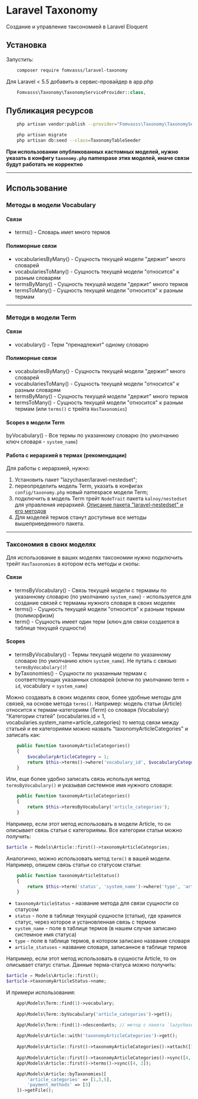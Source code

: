 # Laravel Taxonomy
Создание и управление таксономией в Laravel Eloquent

## Установка

Запустить:
```bash
	composer require fomvasss/laravel-taxonomy
```

Для Laravel < 5.5 добавить в сервис-провайдер в app.php
```php
	Fomvasss\Taxonomy\TaxonomyServiceProvider::class,
```

## Публикация ресурсов
```bash
	php artisan vendor:publish --provider="Fomvasss\Taxonomy\TaxonomyServiceProvider"
```

```bash
	php artisan migrate
	php artisan db:seed --class=TaxonomyTableSeeder
```

__При использовании опубликованных кастомных моделей, нужно указать в конфигу `taxonomy.php` namespase этих моделей, иначе связи будут работать не корректно__

---
## Использование

### Методы в модели Vocabulary
#### Связи
- terms() - Словарь имет много термов
#### Полиморные связи
- vocabulariesByMany() - Сущность текущей модели "держит" много словарей
- vocabulariesToMany() - Сущность текущей модели "относится" к разным словарям
- termsByMany() - Сущность текущей модели "держит" много термов
- termsToMany() - Сущность текущей модели "относится" к разным термам

---
### Методи в модели Term
#### Связи
- vocabulary() - Терм "пренадлежит" одному словарю
#### Полиморные связи
- vocabulariesByMany() - Сущность текущей модели "держит" много словарей
- vocabulariesToMany() - Сущность текущей модели "относится" к разным словарям
- termsByMany() - Сущность текущей модели "держит" много термов
- termsToMany() - Сущность текущей модели "относится" к разным термам (или `terms()` с трейта `HasTaxonomies`)

#### Scopes в модели Term
byVocabulary() - Все термы по указанному словарю (по умолчанию ключ словаря - `system_name`)

#### Работа с иерархией в термах (рекомендации)
Для работы с иерархией, нужно:
1. Установить пакет "lazychaser/laravel-nestedset";
2. переопределить модель Term, указать в конфигах `config/taxonomy.php` новый namespace модели Term;
3. подключить в модель Term трейт `NodeTrait` пакета `kalnoy/nestedset` для управления иерархией.
[Описание пакета "laravel-nestedset" и его методов](https://github.com/lazychaser/laravel-nestedset)
4. Для моделей термов станут доступные все методы вышеприведенного пакета.

---
### Таксономия в своих моделях
Для использование в ваших моделях таксономии нужно подключить трейт `HasTaxonomies` в котором есть методы и скопы:
#### Связи
- termsByVocabulary() - Связь текущей модели с термамы по указанному словарю (по умолчанию `system_name`) - используется для создание связей с термамы нужного словаря в своих моделях
- terms() - Сущность текущей модели "относится" к разным термам (полиморфизм)
- term() - Сущность имеет один терм (ключ для связи создается в таблице текущей сущности)

#### Scopes
- termsByVocabulary() - Термы текущей модели по указанному словарю (по умолчанию ключ `system_name`). Не путать с связью `termsByVocabulary()`!
- byTaxonomies() - Сущности по указанным термам с соответствующих указанных словарей (ключи по умолчанию term = `id`, vocabulary = `system_name`)

Можно создавать в своих моделях свои, более удобные методы для связей, на основе метода `terms()`. 
Например: модель статьи (Article) относится к термам-категориям (Term) со словаря (Vocabulary) "Категории статей" (vocabularies.id = 1, vocabularies.system_name=article_categories) то метод связи между статьей и ее категориями можно назвать "taxonomyArticleCategories" и записать как:

```php
    public function taxonomyArticleCategories()
    {
        $vocabularyArticleCategory = 1;
        return $this->terms()->where('vocabulary_id', $vocabularyCategory);
    }
```

Или, еще более удобно записать связь используя метод `termsByVocabulary()` и указывая системное имя нужного словаря:
```php
    public function taxonomyArticleCategories()
    {
        return $this->termsByVocabulary('article_categories');
    }
```

Например, если этот метод использовать в модели Article, то он описывает связь статьи с категориямы.
Все категории статьи можно получить:
```php
$article = Models\Article::first()->taxonomyArticleCategories;
```

Аналогично, можно использовать метод `term()` в вашей модели. Например, опишем связь статьи со статусом статьи:

```php
    public function taxonomyArticleStatus()
    {
        return $this->term('status', 'system_name')->where('type', 'article_statuses');
    }
```

- `taxonomyArticleStatus` - название метода для связи сущности со статусом
- `status` - поле в таблице текущой сущности (статьи), где хранится статус, через которое и установленная связь с термом
- `system_name` - поле в таблице термов (в нашем случае записано системное имя статуса)
- `type` - поле в таблице термов, в котором записано название словаря
- `article_statuses` - название словаря, записанное в таблице термов

Например, если этот метод использовать в сущности Article, то он описывает статус статьи.
Данные терма-статуса можно получить:
```php
$article = Models\Article::first();
$article->taxonomyArticleStatus->name;
```

И примери использования:
```php
	App\Models\Term::find(1)->vocabulary;
	
	App\Models\Term::byVocabulary('article_categories')->get();

	App\Models\Term::find(1)->descendants; // метод с пакета `lazychaser/laravel-nestedset`
	
	App\Models\Article::with('taxonomyArticleCategories')->get();
	
	App\Models\Article::first()->taxonomyArticleCategories()->attach([1, 2]);
	
	App\Models\Article::first()->taxonomyArticleCategories()->sync([4, 2]); // !!! то же самое что и:
    App\Models\Article::first()->terms()->sync([4, 2]);

	App\Models\Article::byTaxonomies([
		'article_categories' => [1,3,5],
		'payment_methods' => [3]
	])->getFile();
```
